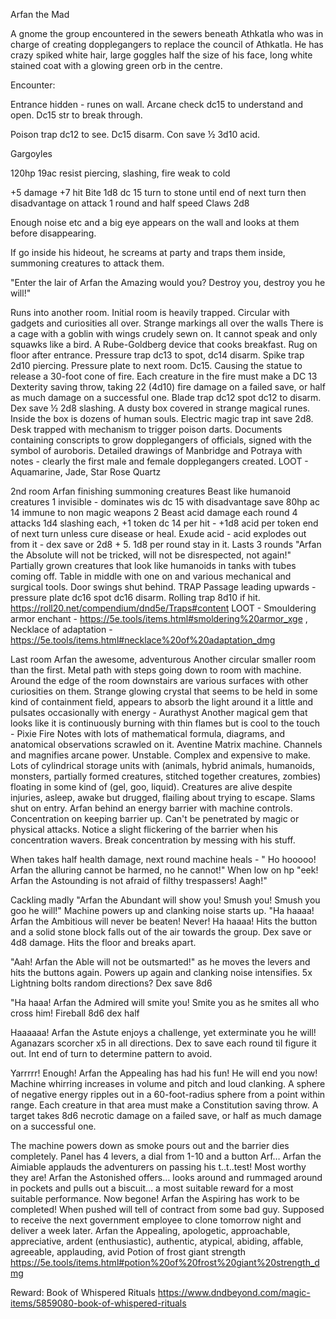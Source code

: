 Arfan the Mad

A gnome the group encountered in the sewers beneath Athkatla who was in charge of creating dopplegangers to replace the council of Athkatla. He has crazy spiked white hair, large goggles half the size of his face, long white stained coat with a glowing green orb in the centre.

Encounter:

Entrance hidden - runes on wall. Arcane check dc15 to understand and open.
Dc15 str to break through.

Poison trap dc12 to see. Dc15 disarm. Con save ½ 3d10 acid.

Gargoyles

120hp
19ac
resist piercing, slashing, fire
weak to cold

+5 damage +7 hit
Bite 1d8 dc 15 turn to stone until end of next turn then disadvantage on attack 1 round and half speed
Claws 2d8

Enough noise etc and a big eye appears on the wall and looks at them before disappearing.

If go inside his hideout, he screams at party and traps them inside, summoning creatures to attack them.

"Enter the lair of Arfan the Amazing would you? Destroy you, destroy you he will!"

Runs into another room. Initial room is heavily trapped. Circular with gadgets and curiosities all over. 
Strange markings all over the walls
There is a cage with a goblin with wings crudely sewn on. It cannot speak and only squawks like a bird. 
A Rube-Goldberg device that cooks breakfast.
Rug on floor after entrance. Pressure trap dc13 to spot, dc14 disarm. Spike trap 2d10 piercing.
Pressure plate to next room. Dc15. Causing the statue to release a 30-foot cone of fire. Each creature in the fire must make a DC 13 Dexterity saving throw, taking 22 (4d10) fire damage on a failed save, or half as much damage on a successful one.
Blade trap dc12 spot dc12 to disarm. Dex save ½ 2d8 slashing.
A dusty box covered in strange magical runes. Inside the box is dozens of human souls. Electric magic trap int save 2d8.
Desk trapped with mechanism to trigger poison darts. Documents containing conscripts to grow dopplegangers of officials, signed with the symbol of auroboris. Detailed drawings of Manbridge and Potraya with notes - clearly the first male and female dopplegangers created.
LOOT - Aquamarine, Jade, Star Rose Quartz

2nd room 
Arfan finishing summoning creatures
Beast like humanoid creatures
1 invisible - dominates wis dc 15 with disadvantage save 80hp ac 14 immune to non magic weapons
2 Beast acid damage each round 4 attacks 1d4 slashing each, +1 token dc 14 per hit - +1d8 acid per token end of next turn unless cure disease or heal. Exude acid - acid explodes out from it - dex save or 2d8 + 5. 1d8 per round stay in it. Lasts 3 rounds
"Arfan the Absolute will not be tricked, will not be disrespected, not again!"
Partially grown creatures that look like humanoids in tanks with tubes coming off. 
Table in middle with one on and various mechanical and surgical tools.
Door swings shut behind. 
TRAP Passage leading upwards - pressure plate dc16 spot dc16 disarm. Rolling trap 8d10 if hit. https://roll20.net/compendium/dnd5e/Traps#content
LOOT - Smouldering armor enchant - https://5e.tools/items.html#smoldering%20armor_xge , Necklace of adaptation - https://5e.tools/items.html#necklace%20of%20adaptation_dmg

Last room
Arfan the awesome, adventurous
Another circular smaller room than the first. Metal path with steps going down to room with machine.
Around the edge of the room downstairs are various surfaces with other curiosities on them.
Strange glowing crystal that seems to be held in some kind of containment field, appears to absorb the light around it a little and pulsates occasionally with energy - Aurathyst
Another magical gem that looks like it is continuously burning with thin flames but is cool to the touch - Pixie Fire
Notes with lots of mathematical formula, diagrams, and anatomical observations scrawled on it. Aventine Matrix machine. Channels and magnifies arcane power. Unstable. Complex and expensive to make.
Lots of cylindrical storage units with (animals, hybrid animals, humanoids, monsters, partially formed creatures, stitched together creatures, zombies) floating in some kind of (gel, goo, liquid). Creatures are alive despite injuries, asleep, awake but drugged, flailing about trying to escape.
Slams shut on entry.
Arfan behind an energy barrier with machine controls. 
Concentration on keeping barrier up. Can't be penetrated by magic or physical attacks.
Notice a slight flickering of the barrier when his concentration wavers.
Break concentration by messing with his stuff.

When takes half health damage, next round machine heals - " Ho hooooo! Arfan the alluring cannot be harmed, no he cannot!"
When low on hp "eek! Arfan the Astounding is not afraid of filthy trespassers! Aagh!"

Cackling madly "Arfan the Abundant will show you! Smush you! Smush you goo he will!"
Machine powers up and clanking noise starts up. 
"Ha haaaa! Arfan the Ambitious will never be beaten! Never! Ha haaaa!
Hits the button and a solid stone block falls out of the air towards the group.
Dex save or 4d8 damage. Hits the floor and breaks apart.

"Aah! Arfan the Able will not be outsmarted!" as he moves the levers and hits the buttons again. Powers up again and clanking noise intensifies.
5x Lightning bolts random directions? Dex save 8d6

"Ha haaa! Arfan the Admired will smite you! Smite you as he smites all who cross him!
Fireball 8d6 dex half

Haaaaaa! Arfan the Astute enjoys a challenge, yet exterminate you he will!
Aganazars scorcher x5 in all directions. Dex to save each round til figure it out. Int end of turn to determine pattern to avoid.

Yarrrrr! Enough! Arfan the Appealing has had his fun! He will end you now! 
Machine whirring increases in volume and pitch and loud clanking.
A sphere of negative energy ripples out in a 60-foot-radius sphere from a point within range. Each creature in that area must make a Constitution saving throw. A target takes 8d6 necrotic damage on a failed save, or half as much damage on a successful one.

The machine powers down as smoke pours out and the barrier dies completely. Panel has 4 levers, a dial from 1-10 and a button
Arf… Arfan the Aimiable applauds the adventurers on passing his t..t..test! Most worthy they are!
Arfan the Astonished offers… looks around and rummaged around in pockets and pulls out a biscuit… a most suitable reward for a most suitable performance.
Now begone! Arfan the Aspiring has work to be completed!
When pushed will tell of contract from some bad guy. Supposed to receive the next government employee to clone tomorrow night and deliver a week later.
Arfan the Appealing, apologetic, approachable, appreciative, ardent (enthusiastic), authentic, atypical, abiding, affable, agreeable, applauding, avid
Potion of frost giant strength https://5e.tools/items.html#potion%20of%20frost%20giant%20strength_dmg

Reward: Book of Whispered Rituals
https://www.dndbeyond.com/magic-items/5859080-book-of-whispered-rituals
